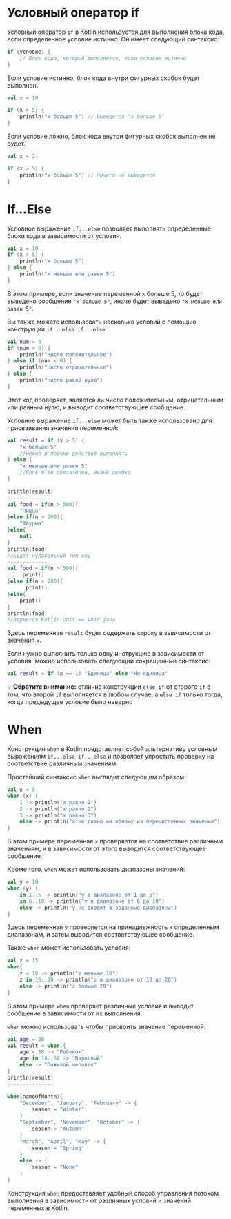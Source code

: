 # Условный оператор if

Условный оператор `if` в Kotlin используется для выполнения блока кода, если определенное условие истинно. Он имеет следующий синтаксис:

```kotlin
if (условие) {
    // Блок кода, который выполнится, если условие истинно
}
```

Если условие истинно, блок кода внутри фигурных скобок будет выполнен. 

```kotlin
val x = 10

if (x > 5) {
    println("x больше 5") // Выведется "x больше 5"
}
```

Если условие ложно, блок кода внутри фигурных скобок выполнен не будет. 

```kotlin
val x = 2

if (x > 5) {
    println("x больше 5") // Ничего не выведется
}
```
# If...Else

Условное выражение `if...else` позволяет выполнять определенные блоки кода в зависимости от условия.

```kotlin
val x = 10
if (x > 5) {
    println("x больше 5")
} else {
    println("x меньше или равен 5")
}
```

В этом примере, если значение переменной `x` больше 5, то будет выведено сообщение `"x больше 5"`, иначе будет выведено `"x меньше или равен 5"`.

Вы также можете использовать несколько условий с помощью конструкции `if...else if...else`:

```kotlin
val num = 0
if (num > 0) {
    println("Число положительное")
} else if (num < 0) {
    println("Число отрицательное")
} else {
    println("Число равно нулю")
}
```

Этот код проверяет, является ли число положительным, отрицательным или равным нулю, и выводит соответствующее сообщение.

Условное выражение `if...else` может быть также использовано для присваивания значения переменной:

```kotlin
val result = if (x > 5) {
    "x больше 5"
    //можно и прочие действия выполнять
} else {
    "x меньше или равен 5"
    //Блок else обязателен, иначе ошибка
}

println(result)
-------------
val food = if(n > 500){  
    "Пицца"  
}else if(n > 200){  
    "Шаурма"  
}else{  
    null  
}  
println(food)
//Будет нулабельный тип Any
-------------
val food = if(n > 500){  
     print()  
}else if(n > 200){  
      print()
}else{  
    print()
}  
println(food)
//Вернется Kotlin.Unit == Void java
```

Здесь переменная `result` будет содержать строку в зависимости от значения `x`.

Если нужно выполнить только одну инструкцию в зависимости от условия, можно использовать следующий сокращенный синтаксис:

```kotlin
val result = if (x == 1) "Единица" else "Не единица"
```

💡 **Обратите внимание:** отличие конструкции `else if` от второго `if` в том, что второй `if` выполняется в любом случае, а `else if` только тогда, когда предыдущее условие было неверно
# When

Конструкция `when` в Kotlin представляет собой альтернативу условным выражениям `if...else if...else` и позволяет упростить проверку на соответствие различным значениям.

Простейший синтаксис `when` выглядит следующим образом:

```kotlin
val x = 5
when (x) {
    1 -> println("x равно 1")
    2 -> println("x равно 2")
    3 -> println("x равно 3")
    else -> println("x не равно ни одному из перечисленных значений")
}
```

В этом примере переменная `x` проверяется на соответствие различным значениям, и в зависимости от этого выводится соответствующее сообщение.

Кроме того, `when` может использовать диапазоны значений:

```kotlin
val y = 10
when (y) {
    in 1..5 -> println("y в диапазоне от 1 до 5")
    in 6..10 -> println("y в диапазоне от 6 до 10")
    else -> println("y не входит в заданные диапазоны")
}
```

Здесь переменная `y` проверяется на принадлежность к определенным диапазонам, и затем выводится соответствующее сообщение.

Также `when` может использовать условия:

```kotlin
val z = 15
when{
    z < 10 -> println("z меньше 10")
    z in 10..20 -> println("z в диапазоне от 10 до 20")
    else -> println("z больше 20")
}
```

В этом примере `when` проверяет различные условия и выводит сообщение в зависимости от их выполнения.

`when` можно использовать чтобы присвоить значение переменной:

```kotlin
val age = 20
val result = when {
    age < 18 -> "Ребенок"
    age in 18..64 -> "Взрослый"
    else -> "Пожилой человек"
}
println(result)
---------------

when(nameOfMonth){  
    "December", "January", "February" -> {  
        season = "Winter"  
    }  
    "September", "November", "October" -> {  
        season = "Autumn"  
    }  
    "March", "April", "May" -> {  
        season = "Spring"  
    }  
    else -> {  
        season = "None"  
    }  
}


```

Конструкция `when` предоставляет удобный способ управления потоком выполнения в зависимости от различных условий и значений переменных в Kotlin.
